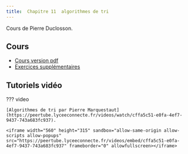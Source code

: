 ```yaml
---
title:  Chapitre 11  algorithmes de tri
---
```



Cours de Pierre Duclosson.



## Cours 

* [Cours version pdf](chapitre11/Cours_11_tris.pdf)
* [Exercices supplémentaires](chapitre11/Cours_11_exo_sup.pdf)


## Tutoriels vidéo 


??? video

    [Algorithmes de tri par Pierre Marquestaut](https://peertube.lyceeconnecte.fr/videos/watch/cffa5c51-e0fa-4ef7-9437-743a683fc937).

    <iframe width="560" height="315" sandbox="allow-same-origin allow-scripts allow-popups" src="https://peertube.lyceeconnecte.fr/videos/embed/cffa5c51-e0fa-4ef7-9437-743a683fc937" frameborder="0" allowfullscreen></iframe>
